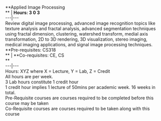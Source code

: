 **Applied Image Processing  
** | **Hours: 3 0 3**  
---|---  
Review digital image processing, advanced image recognition topics like texture analysis and fractal analysis, advanced segmentation techniques using fractal dimension, clustering, watershed transform, medial axis transformation, 2D to 3D rendering, 3D visualization, stereo imaging, medical imaging applications, and signal image processing techniques. 
**Pre-requisites: CS318  
** | **Co-requisites: CE, CS  
**  
---|---  
Hours: XYZ where X = Lecture, Y = Lab, Z = Credit  
All hours are per week.  
3 Lab hours constitute 1 credit hour  
1 credit hour implies 1 lecture of 50mins per academic week. 16 weeks in total.  
Pre-Requisite courses are courses required to be completed before this course may be taken  
Co-Requisite courses are courses required to be taken along with this course
